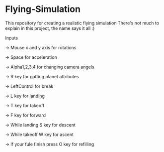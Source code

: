 # Flying-Simulation
This repository for creating a realistic flying simulation
There's not much to explain in this project, the name says it all :)

Inputs

-> Mouse x and y axis for rotations

-> Space for acceleration

-> Alpha1,2,3,4 for changing camera angels

-> R key for gatting planet attributes

-> LeftControl for break

-> L key for landing

-> T key for takeoff

-> F key for forward

-> While landing S key for descent

-> While takeoff W key for ascent

-> If your fule finish press O key for refilling

